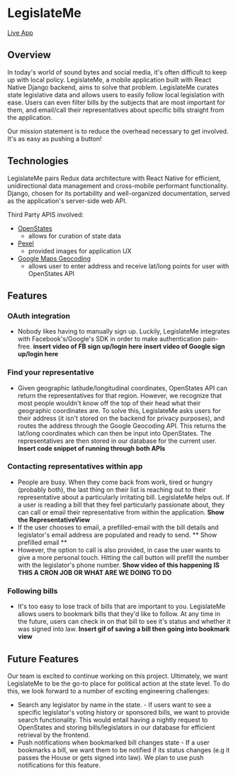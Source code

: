 # LegislateMe
[Live App](#)

## Overview
In today's world of sound bytes and social media, it's often difficult to keep up with local policy.  LegislateMe, a mobile application built with React Native Django backend, aims to solve that problem.
LegislateMe curates state legislative data and allows users to easily follow local legislation with ease. Users can even filter bills by the subjects that are most
important for them, and email/call their representatives about specific bills straight from the application.

Our mission statement is to reduce the overhead necessary to get involved. It's as easy as pushing a button!

## Technologies
  LegislateMe pairs Redux data architecture with React Native for efficient, unidirectional data management and cross-mobile performant functionality. Django, chosen for its portability and well-organized documentation, served as the application's server-side web API.

  Third Party APIS involved:
   + [OpenStates](http://docs.openstates.org/en/latest/api/)
      - allows for curation of state data
   + [Pexel](https://www.pexels.com/api/)
      - provided images for application UX
   + [Google Maps Geocoding](https://developers.google.com/maps/documentation/javascript/geocoding)
      - allows user to enter address and receive lat/long points for user with OpenStates API
## Features
  ### OAuth integration
  
  + Nobody likes having to manually sign up. Luckily, LegislateMe integrates with Facebook's/Google's SDK in order to make authentication pain-free.
    **insert video of FB sign up/login here**
    **insert video of Google sign up/login here**

  ### Find your representative
      
  + Given geographic latitude/longitudinal coordinates, OpenStates API can return the representatives for that region. However, we recognize that most people wouldn't know off the top of their head what their geographic coordinates are. To solve this, LegislateMe asks users for their address (it isn't stored on the backend for privacy purposes), and routes the address through the Google Geocoding API. This returns the lat/long coordinates which can then be input into OpenStates. The representatives are then stored in our database for the current user.
    **Insert code snippet of running through both APIs**
    
  ### Contacting representatives within app
   + People are busy. When they come back from work, tired or hungry (probably both), the last thing on their list is reaching out to their representative about a particularly irritating bill.
    LegislateMe helps out. If a user is reading a bill that they feel particularly passionate about, they can call or email their representative from within the application. **Show the RepresentativeView**  
   + If the user chooses to email, a prefilled-email with the bill details and legislator's email address are populated and ready to send.
    ** Show prefilled email **
   + However, the option to call is also provided, in case the user wants to give a more personal touch. Hitting the call button will prefill the number with the legislator's phone number. **Show video of this happening**
    **IS THIS A CRON JOB OR WHAT ARE WE DOING TO DO**
  ### Following bills
   + It's too easy to lose track of bills that are important to you. LegislateMe allows users to bookmark bills that they'd like to follow. At any time in the future, users can check in on that bill to see it's status and whether it was signed into law.
    **Insert gif of saving a bill then going into bookmark view**

## Future Features
  Our team is excited to continue working on this project. Ultimately, we want LegislateMe to be the go-to place for political action at the state level. To do this, we look forward to a number of exciting engineering challenges:
   + Search any legislator by name in the state.
    - If users want to see a specific legislator's voting history or sponsored bills, we want to provide search functionality. This would entail having a nightly request to OpenStates and storing bills/legislators in our database for efficient retrieval by the frontend.
   + Push notifications when bookmarked bill changes state
    - If a user bookmarks a bill, we want them to be notified if its status changes (e.g it passes the House or gets signed into law). We plan to use push notifications for this feature.
